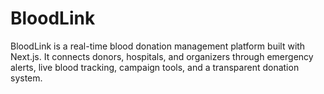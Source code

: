 # BloodLink
BloodLink is a real-time blood donation management platform built with Next.js. It connects donors, hospitals, and organizers through emergency alerts, live blood tracking, campaign tools, and a transparent donation system.
